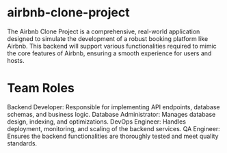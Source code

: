 # airbnb-clone-project
The Airbnb Clone Project is a comprehensive, real-world application designed to simulate the development of a robust booking platform like Airbnb. This backend will support various functionalities required to mimic the core features of Airbnb, ensuring a smooth experience for users and hosts.
# Team Roles
Backend Developer: Responsible for implementing API endpoints, database schemas, and business logic.
Database Administrator: Manages database design, indexing, and optimizations.
DevOps Engineer: Handles deployment, monitoring, and scaling of the backend services.
QA Engineer: Ensures the backend functionalities are thoroughly tested and meet quality standards.
